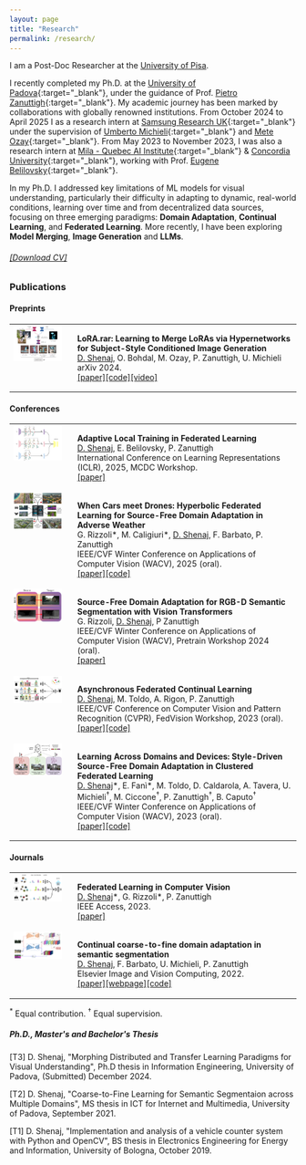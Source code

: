 ```yaml
---
layout: page
title: "Research"
permalink: /research/
---
```


I am a Post-Doc Researcher at the <a href="https://www.unipi.it/index.php/english" target="_blank"> University of Pisa</a>.

I recently completed my Ph.D. at the [University of Padova](https://www.unipd.it){:target="_blank"}, under the guidance of Prof. [Pietro Zanuttigh](https://medialab.dei.unipd.it/members/pietro-zanuttigh/){:target="_blank"}. My academic journey has been marked by collaborations with globally renowned institutions. From October 2024 to April 2025 I as a research intern at [Samsung Research UK](https://research.samsung.com/sruk){:target="_blank"} under the supervision of [Umberto Michieli](https://umbertomichieli.github.io/){:target="_blank"} and [Mete Ozay](https://openreview.net/profile?id=~Mete_Ozay3){:target="_blank"}. From May 2023 to November 2023, I was also a research intern at [Mila - Quebec AI Institute](https://mila.quebec/en/){:target="_blank"} & [Concordia University](https://www.concordia.ca/ginacody/computer-science-software-eng.html){:target="_blank"}, working with Prof. [Eugene Belilovsky](http://eugenium.github.io/){:target="_blank"}.

In my Ph.D. I addressed key limitations of ML models for visual understanding, particularly their difficulty in adapting to dynamic, real-world conditions, learning over time and from decentralized data sources, focusing on three emerging paradigms: **Domain Adaptation**, **Continual Learning**, and **Federated Learning**.
More recently, I have been exploring **Model Merging**, **Image Generation** and **LLMs**.

<h6><a href="https://github.com/donaldssh/cv/raw/master/cv.pdf" id="download_cv" download>[Download CV]</a></h6>


### Publications


#### Preprints


<table style="border-collapse: collapse; border-spacing: 0 10px; width: 100%;">
  <tr>
    <td style="border: none; width: 20%; text-align: left; vertical-align: top; padding-right: 4%;">
      <img src="https://raw.githubusercontent.com/donaldssh/donaldssh.github.io/master/res_thumbs/lorarar.png" alt="ABS" style="width: 100%;">
    </td>
    <td style="border: none; width: 70%; text-align: left;">
    <p> <b>LoRA.rar: Learning to Merge LoRAs via Hypernetworks for Subject-Style Conditioned Image Generation</b> <br>
      <a href="https://scholar.google.com/citations?user=hK8OlqkAAAAJ" class="link_research">D. Shenaj</a>, O. Bohdal, M. Ozay, P. Zanuttigh, U. Michieli <br>
       arXiv 2024. <br>
      <a href="https://arxiv.org/abs/2412.05148" class="link_research">[paper]</a><a href="https://github.com/donaldssh/LoRA.rar" class="link_research">[code]</a><a href="https://www.youtube.com/watch?v=FfExWgcgNbQ" class="link_research">[video]</a>
    </p>
    </td>
  </tr>
</table>


####  Conferences


<table style="border-collapse: collapse; border-spacing: 0 10px; width: 100%;">
  <tr>
    <td style="border: none; width: 20%; text-align: left; vertical-align: top; padding-right: 4%;">
      <img src="https://raw.githubusercontent.com/donaldssh/donaldssh.github.io/master/res_thumbs/ALT.png" alt="ABS" style="width: 100%;">
    </td>
    <td style="border: none; width: 70%; text-align: left;">
    <p> <b>Adaptive Local Training in Federated Learning</b> <br>
        <a href="https://scholar.google.com/citations?user=hK8OlqkAAAAJ" class="link_research">D. Shenaj</a>, E. Belilovsky, P. Zanuttigh  <br>
       International Conference on Learning Representations (ICLR), 2025, MCDC Workshop.<br>
      <a href="https://openreview.net/forum?id=EAMnemlXB2" class="link_research">[paper]</a>
    </p>
    </td>
  </tr>
  <tr>
    <td style="border: none; width: 20%; text-align: left; vertical-align: top; padding-right: 4%;">
      <img src="https://raw.githubusercontent.com/donaldssh/donaldssh.github.io/master/res_thumbs/hyper.png" alt="ABS" style="width: 100%;">
    </td>
    <td style="border: none; width: 70%; text-align: left;">
    <p> <b>When Cars meet Drones: Hyperbolic Federated Learning for Source-Free Domain Adaptation in Adverse Weather</b> <br>
        G. Rizzoli*, M. Caligiuri*, <a href="https://scholar.google.com/citations?user=hK8OlqkAAAAJ" class="link_research">D. Shenaj</a>, F. Barbato, P. Zanuttigh  <br>
       IEEE/CVF Winter Conference on Applications of Computer Vision (WACV), 2025 (oral).<br>
      <a href="https://arxiv.org/abs/2403.13762" class="link_research">[paper]</a><a href="https://github.com/LTTM/HyperFLAW" class="link_research">[code]</a> 
    </p>
    </td>
  </tr>
  <tr>
    <td style="border: none; width: 20%; text-align: left; vertical-align: top; padding-right: 4%;">
      <img src="https://raw.githubusercontent.com/donaldssh/donaldssh.github.io/master/res_thumbs/misfit.png" alt="ABS" style="width: 100%;">
    </td>
    <td style="border: none; width: 70%; text-align: left;">
    <p> <b>Source-Free Domain Adaptation for RGB-D Semantic Segmentation with Vision Transformers</b> <br> 
       G. Rizzoli, <a href="https://scholar.google.com/citations?user=hK8OlqkAAAAJ" class="link_research">D. Shenaj</a>, P Zanuttigh <br> 
       IEEE/CVF Winter Conference on Applications of Computer Vision (WACV), Pretrain Workshop 2024 (oral). <br> 
        <a href="https://arxiv.org/abs/2305.14269" class="link_research">[paper]</a>
    </p>
    </td>
  </tr>
  <tr>
    <td style="border: none; width: 20%; text-align: left; vertical-align: top; padding-right: 4%;">
      <img src="https://raw.githubusercontent.com/LTTM/FedSpace/main/media/setup.png" alt="ABS" style="width: 100%;">
    </td>
    <td style="border: none; width: 70%; text-align: left;">
    <p> <b>Asynchronous Federated Continual Learning</b> <br>
     <a href="https://scholar.google.com/citations?user=hK8OlqkAAAAJ" class="link_research">D. Shenaj</a>, M. Toldo, A. Rigon, P. Zanuttigh <br>
     IEEE/CVF Conference on Computer Vision and Pattern Recognition (CVPR), FedVision Workshop, 2023 (oral). <br>
      <a href="https://arxiv.org/abs/2304.03626" class="link_research">[paper]</a><a href="https://github.com/LTTM/FedSpace" class="link_research">[code]</a>
      </p>
    </td>
  </tr>
  <tr>
    <td style="border: none; width: 20%; text-align: left; vertical-align: top; padding-right: 4%;">
      <img src="https://raw.githubusercontent.com/Erosinho13/LADD/refs/heads/main/teaser.png" alt="ABS" style="width: 100%;">
    </td>
    <td style="border: none; width: 70%; text-align: left;">
    <p> <b>Learning Across Domains and Devices: Style-Driven Source-Free Domain Adaptation in Clustered Federated Learning</b> <br>
     <a href="https://scholar.google.com/citations?user=hK8OlqkAAAAJ" class="link_research">D. Shenaj</a>*, E. Fanì*, M. Toldo, D. Caldarola, A. Tavera, U. Michieli<sup>&#8224;</sup>, M. Ciccone<sup>&#8224;</sup>, P. Zanuttigh<sup>&#8224;</sup>, B. Caputo<sup>&#8224;</sup> <br>
      IEEE/CVF Winter Conference on Applications of Computer Vision (WACV), 2023 (oral). <br>
      <a href="https://arxiv.org/abs/2210.02326" class="link_research">[paper]</a><a href="https://github.com/Erosinho13/LADD" class="link_research">[code]</a> 
      </p>
    </td>
  </tr>
</table>


#### Journals


<table style="border-collapse: collapse; border-spacing: 0 10px; width: 100%;">
  <tr>
    <td style="border: none; width: 20%; text-align: left; vertical-align: top; padding-right: 4%;">
      <img src="https://raw.githubusercontent.com/donaldssh/donaldssh.github.io/master/res_thumbs/survey.png" alt="ABS" style="width: 100%;">
    </td>
    <td style="border: none; width: 70%; text-align: left;">
    <p> <b>Federated Learning in Computer Vision</b> <br>
    <a href="https://scholar.google.com/citations?user=hK8OlqkAAAAJ" class="link_research">D. Shenaj</a>*, G. Rizzoli*, P. Zanuttigh <br>
     IEEE Access, 2023. <br>
      <a href="https://ieeexplore.ieee.org/document/10234425" class="link_research">[paper]</a>
      </p>
    </td>
  </tr>
  <tr>
    <td style="border: none; width: 20%; text-align: left; vertical-align: top; padding-right: 4%;">
      <img src="https://raw.githubusercontent.com/LTTM/CCDA/main/img/architecture_ccda.png" alt="ABS" style="width: 100%;">
    </td>
    <td style="border: none; width: 70%; text-align: left;">
    <p> <b>Continual coarse-to-fine domain adaptation in semantic segmentation</b> <br>
    <a href="https://scholar.google.com/citations?user=hK8OlqkAAAAJ" class="link_research">D. Shenaj</a>, F. Barbato, U. Michieli, P. Zanuttigh <br>
       Elsevier Image and Vision Computing, 2022. <br>
     <a href="https://doi.org/10.1016/j.imavis.2022.104426" class="link_research">[paper]</a><a href="https://lttm.dei.unipd.it/paper_data/CCDA/" class="link_research">[webpage]</a><a href="https://github.com/LTTM/CCDA" class="link_research">[code]</a>
     </p>
    </td>
  </tr>
</table>

<sup>\*</sup> Equal contribution. <sup>&#8224;</sup> Equal supervision.
##### Ph.D., Master's and Bachelor's Thesis  

[T3] D. Shenaj, "Morphing Distributed and Transfer Learning Paradigms for Visual Understanding", Ph.D thesis in Information Engineering, University of Padova, (Submitted) December 2024.


[T2] D. Shenaj, "Coarse-to-Fine Learning for Semantic Segmentaion across Multiple Domains", MS thesis in ICT for Internet and Multimedia, University of Padova, September 2021.


[T1] D. Shenaj, "Implementation and analysis of a vehicle counter system with Python and OpenCV", BS thesis in Electronics Engineering for Energy and Information, University of Bologna, October 2019.
